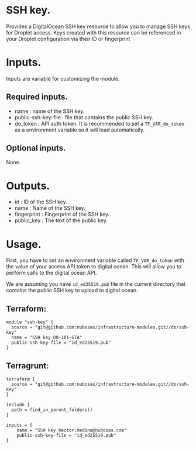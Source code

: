 # SSH key.

Provides a DigitalOcean SSH key resource to allow you to manage SSH keys for Droplet access. Keys created with this resource can be referenced in your Droplet configuration via their ID or fingerprint

# Inputs.

Inputs are variable for customizing the module. 

## Required inputs.

- name : name of the SSH key.
- public-ssh-key-file : file that contains the public SSH key.
- do_token : API auth token. It is recommended to set a `TF_VAR_do_token` as a environment variable so it will load automatically.

## Optional inputs.

None.

# Outputs.

- id : ID of the SSH key.
- name : Name of the SSH key.
- fingerprint : Fingerprint of the SSH key.
- public_key : The text of the public key.

# Usage.

First, you have to set an environment variable called `TF_VAR_do_token` with the value of your access API token to digital ocean. This will allow you to perform calls to the digital ocean API.

We are assuming you have `id_ed25519.pub` file in the current directory that contains the public SSH key to upload to digital ocean.

## Terraform:

````
module "ssh-key" {
  source = "git@github.com:nubosas/infrastructure-modules.git//do/ssh-key"
  name = "SSH key DO-101-STA"
  public-ssh-key-file = "id_ed25519.pub"
}

````

## Terragrunt:

````
terraform {
  source = "git@github.com:nubosas/infrastructure-modules.git//do/ssh-key"
}

include {
  path = find_in_parent_folders()
}

inputs = {
    name = "SSH key hector.medina@nubosas.com"
    public-ssh-key-file = "id_ed25519.pub"
}
````

